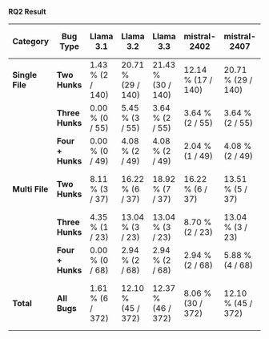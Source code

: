 **RQ2 Result**

| Category        | Bug Type         | Llama 3.1        | Llama 3.2          | Llama 3.3          | mistral-2402       | mistral-2407       | mixtral-8×7b     | mistral-7b       | gpt-4.1            | o4-mini             | amazon nova-pro    | gemini-2.5-flash |
| --------------- | ---------------- | ---------------- | ------------------ | ------------------ | ------------------ | ------------------ | ---------------- | ---------------- | ------------------ | ------------------- | ------------------ | ------------------------------ |
| **Single File** | **Two Hunks**    | 1.43 % (2 / 140) | 20.71 % (29 / 140) | 21.43 % (30 / 140) | 12.14 % (17 / 140) | 20.71 % (29 / 140) | 2.86 % (4 / 140) | 2.14 % (3 / 140) | 34.29 % (48 / 140) | 42.86 % (60 / 140)  | 14.29 % (20 / 140) | 20.71 % (29 / 140)             |
|                 | **Three Hunks**  | 0.00 % (0 / 55)  | 5.45 % (3 / 55)    | 3.64 % (2 / 55)    | 3.64 % (2 / 55)    | 3.64 % (2 / 55)    | 0.00 % (0 / 55)  | 0.00 % (0 / 55)  | 14.55 % (8 / 55)   | 16.36 % (9 / 55)    | 0.00 % (0 / 55)    | 3.64 % (2 / 55)                |
|                 | **Four + Hunks** | 0.00 % (0 / 49)  | 4.08 % (2 / 49)    | 4.08 % (2 / 49)    | 2.04 % (1 / 49)    | 4.08 % (2 / 49)    | 0.00 % (0 / 49)  | 0.00 % (0 / 49)  | 8.16 % (4 / 49)    | 8.16 % (4 / 49)     | 4.08 % (2 / 49)    | 6.12 % (3 / 49)                |
| **Multi File**  | **Two Hunks**    | 8.11 % (3 / 37)  | 16.22 % (6 / 37)   | 18.92 % (7 / 37)   | 16.22 % (6 / 37)   | 13.51 % (5 / 37)   | 5.41 % (2 / 37)  | 5.41 % (2 / 37)  | 40.54 % (15 / 37)  | 43.24 % (16 / 37)   | 10.81 % (4 / 37)   | 32.43 % (12 / 37)              |
|                 | **Three Hunks**  | 4.35 % (1 / 23)  | 13.04 % (3 / 23)   | 13.04 % (3 / 23)   | 8.70 % (2 / 23)    | 13.04 % (3 / 23)   | 0.00 % (0 / 23)  | 0.00 % (0 / 23)  | 17.39 % (4 / 23)   | 30.43 % (7 / 23)    | 13.04 % (3 / 23)   | 13.04 % (3 / 23)               |
|                 | **Four + Hunks** | 0.00 % (0 / 68)  | 2.94 % (2 / 68)    | 2.94 % (2 / 68)    | 2.94 % (2 / 68)    | 5.88 % (4 / 68)    | 0.00 % (0 / 68)  | 0.00 % (0 / 68)  | 4.41 % (3 / 68)    | 5.88 % (4 / 68)     | 5.88 % (4 / 68)    | 1.47 % (1 / 68)                |
| **Total**       | **All Bugs**     | 1.61 % (6 / 372) | 12.10 % (45 / 372) | 12.37 % (46 / 372) | 8.06 % (30 / 372)  | 12.10 % (45 / 372) | 1.61 % (6 / 372) | 1.34 % (5 / 372) | 22.04 % (82 / 372) | 26.88 % (100 / 372) | 8.87 % (33 / 372)  | 13.44 % (50 / 372)             |
